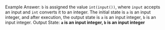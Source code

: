 Example Answer: 
`b` is assigned the value `int(input())`, where `input` accepts an input and `int` converts it to an integer. The initial state is `a` is an input integer, and after execution, the output state is `a` is an input integer, `b` is an input integer.
Output State: **`a` is an input integer, `b` is an input integer**